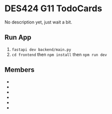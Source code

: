 # DES424 G11 TodoCards
No description yet, just wait a bit.

## Run App
1) `fastapi dev backend/main.py`
2) `cd frontend` then `npm install` then `npm run dev`

## Members
- 
- 
- 
- 
- 
- 
